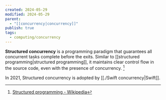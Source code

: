 ```yaml
---
created: 2024-05-29
modified: 2024-05-29
parent:
  - "[[concurrency|concurrency]]"
publish: true
tags:
  - computing/concurrency
---
```

**Structured concurrency** is a programming paradigm that guarantees all concurrent tasks complete before the exits. Similar to [[structured programming|structured programming]], it maintains clear control flow in the source code, even with the presence of concurrency. [^1]

In 2021, Structured concurrency is adopted by [[./Swift concurrency|Swift]].

[^1]: [Structured programming - Wikipedia](https://en.wikipedia.org/wiki/Structured_programming)
